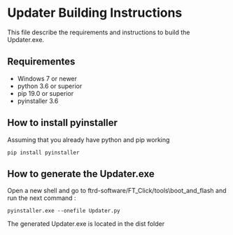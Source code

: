 # Updater Building Instructions
This file describe the requirements and instructions to build the Updater.exe.
## Requirementes
* Windows 7 or newer
* python 3.6 or superior
* pip 19.0 or superior
* pyinstaller 3.6
## How to install pyinstaller
Assuming that you already have python and pip working

```pip install pyinstaller```
## How to generate the Updater.exe
Open a new shell and go to ftrd-software/FT_Click/tools\boot_and_flash and run the next command :

```pyinstaller.exe --onefile Updater.py```

The generated Updater.exe is located in the dist folder
